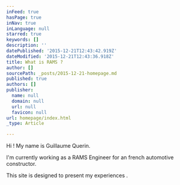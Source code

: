 ```yaml
---
inFeed: true
hasPage: true
inNav: true
inLanguage: null
starred: true
keywords: []
description: ''
datePublished: '2015-12-21T12:43:42.919Z'
dateModified: '2015-12-21T12:43:36.918Z'
title: What is RAMS ?
author: []
sourcePath: _posts/2015-12-21-homepage.md
published: true
authors: []
publisher:
  name: null
  domain: null
  url: null
  favicon: null
url: homepage/index.html
_type: Article

---
```

Hi ! My name is Guillaume Querin.

I'm currently working as a RAMS Engineer for an french automotive constructor.

This site is designed to present my experiences .